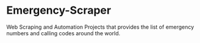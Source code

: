 # Emergency-Scraper
Web Scraping and Automation Projects that provides the list of emergency numbers and calling codes around the world.
